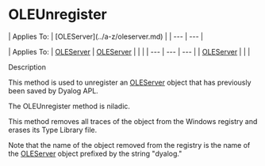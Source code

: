 




<h1 class="heading"><span class="name">OLEUnregister</span></h1>
| Applies To: | [OLEServer](../a-z/oleserver.md) |
| --- | ---  |

| Applies To: | [OLEServer](../a-z/oleserver.md) | [OLEServer](../a-z/oleserver.md) |  |  |
| --- | --- | ---  |
| [OLEServer](../a-z/oleserver.md) |  |  |


Description


This method is used to unregister an [OLEServer](../a-z/oleserver.md) object that has previously been saved by Dyalog APL.


The OLEUnregister method is niladic.


This method removes all traces of the object from the Windows registry and erases its Type Library file.


Note that the name of the object removed from the registry is the name of the [OLEServer](../a-z/oleserver.md) object prefixed by the string "dyalog."



